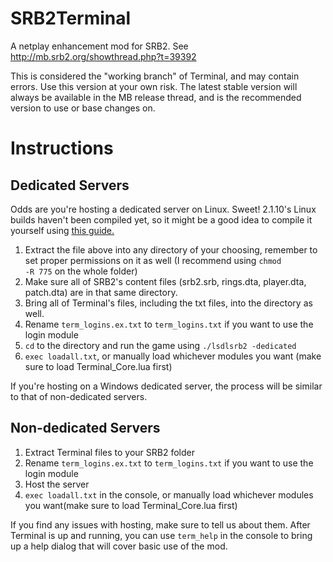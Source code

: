SRB2Terminal
============

A netplay enhancement mod for SRB2. See http://mb.srb2.org/showthread.php?t=39392

This is considered the "working branch" of Terminal, and may contain errors. Use this version at your own risk. The latest stable version will always be available in the MB release thread, and is the recommended version to use or base changes on.


Instructions
============

Dedicated Servers
-----------------

Odds are you're hosting a dedicated server on Linux. Sweet! 2.1.10's Linux builds haven't been compiled yet, so it might be a good idea to compile it yourself using [this guide.](http://wiki.srb2.org/wiki/Source_code_compiling)

1. Extract the file above into any directory of your choosing, remember to set proper permissions on it as well (I recommend using <code>chmod -R 775</code> on the whole folder)
2. Make sure all of SRB2's content files (srb2.srb, rings.dta, player.dta, patch.dta) are in that same directory.
3. Bring all of Terminal's files, including the txt files, into the directory as well.
4. Rename <code>term_logins.ex.txt</code> to <code>term_logins.txt</code> if you want to use the login module
5. <code>cd</code> to the directory and run the game using <code>./lsdlsrb2 -dedicated</code>
6. <code>exec loadall.txt</code>, or manually load whichever modules you want (make sure to load Terminal_Core.lua first)

If you're hosting on a Windows dedicated server, the process will be similar to that of non-dedicated servers. 

Non-dedicated Servers
---------------------

1. Extract Terminal files to your SRB2 folder
2. Rename <code>term_logins.ex.txt</code> to <code>term_logins.txt</code> if you want to use the login module
3. Host the server
4. <code>exec loadall.txt</code> in the console, or manually load whichever modules you want(make sure to load Terminal_Core.lua first)

If you find any issues with hosting, make sure to tell us about them. After Terminal is up and running, you can use <code>term_help</code> in the console to bring up a help dialog that will cover basic use of the mod.
